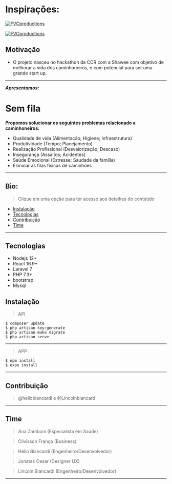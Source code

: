 # Inspirações:

<a href="http://fvcproductions.com"><img src="https://media-exp1.licdn.com/dms/image/C4D0BAQH8BFEk0ILB2Q/company-logo_200_200/0?e=1600300800&v=beta&t=GsGsOEWMNCWYSRbHSxKRXV5VPHPEEztzRNPne8ELyac" title="FVCproductions" alt="FVCproductions"></a>

<a href="http://fvcproductions.com"><img src="https://media-exp1.licdn.com/dms/image/C510BAQECuNeKtZDoVA/company-logo_200_200/0?e=1600300800&v=beta&t=ECoPpjeRq2rkA7tV3CNucby7gL83AlTnaD-E7YFQ9cU" title="FVCproductions" alt="FVCproductions"></a>

<!-- [![FVCproductions](https://avatars1.githubusercontent.com/u/4284691?v=3&s=200)](http://fvcproductions.com) -->

## Motivação
- O projeto nasceu no hackathon da CCR com a Shawee com objetivo de melhorar a vida dos caminhoneiros, e com potencial para ser uma grande start up.

---

***Apresentamos:***

# Sem fila

**Propomos solucionar os seguintes problemas relacionado a caminhoneiros:**

- Qualidade de vida (Alimentação; Higiene; Infraestrutura)
- Produtividade (Tempo; Planejamento) 
- Realização Profissional (Desvalorização; Descaso) 
- Insegurança (Assaltos; Acidentes) 
- Saúde Emocional (Estresse; Saudade da família)
- Eliminar as filas físicas de caminhões

---

## Bio:

> Clique em uma opção para ter acesso aos detalhes do conteúdo

- [Instalação](#instalação)
- [Tecnologias](#tecnologias)
- [Contribuição](#contribuição)
- [Time](#Time)

---

## Tecnologias
- Nodejs 12+
- React 16.9+
- Laravel 7
- PHP 7.3+
- bootstrap 
- Mysql

## Instalação

> API 
```shell
$ composer update
$ php artisan key:generate
$ php artisan make migrate
$ php artisan serve
```
---

> APP 
```shell
$ npm install
$ expo install 
```
---

## Contribuição
> @heliobiancardi e @Lincolnbiancard
---

## Time
> Ana Zamboni (Especialista em Saúde)

> Clivisson França (Business)

> Hélio Biancardi (Engenheiro/Desenvolvedor)

> Jonatas Cesar (Designer UX)

> Lincoln Biancardi (Engenheiro/Desenvolvedor)

---
